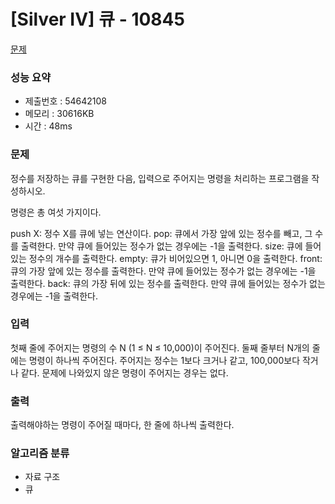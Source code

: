 # [Silver IV] 큐 - 10845
<a href="https://www.acmicpc.net/problem/10845">문제</a>

### 성능 요약
- 제출번호 : 54642108 <br>
- 메모리 : 30616KB <br>
- 시간 : 48ms

### 문제
정수를 저장하는 큐를 구현한 다음, 입력으로 주어지는 명령을 처리하는 프로그램을 작성하시오.

명령은 총 여섯 가지이다.

push X: 정수 X를 큐에 넣는 연산이다.
pop: 큐에서 가장 앞에 있는 정수를 빼고, 그 수를 출력한다. 만약 큐에 들어있는 정수가 없는 경우에는 -1을 출력한다.
size: 큐에 들어있는 정수의 개수를 출력한다.
empty: 큐가 비어있으면 1, 아니면 0을 출력한다.
front: 큐의 가장 앞에 있는 정수를 출력한다. 만약 큐에 들어있는 정수가 없는 경우에는 -1을 출력한다.
back: 큐의 가장 뒤에 있는 정수를 출력한다. 만약 큐에 들어있는 정수가 없는 경우에는 -1을 출력한다.

### 입력
첫째 줄에 주어지는 명령의 수 N (1 ≤ N ≤ 10,000)이 주어진다. 
둘째 줄부터 N개의 줄에는 명령이 하나씩 주어진다. 
주어지는 정수는 1보다 크거나 같고, 100,000보다 작거나 같다. 
문제에 나와있지 않은 명령이 주어지는 경우는 없다.

### 출력
출력해야하는 명령이 주어질 때마다, 한 줄에 하나씩 출력한다.

### 알고리즘 분류
- 자료 구조
- 큐

